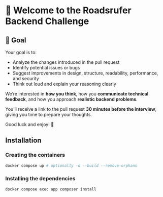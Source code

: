 # 👋 Welcome to the Roadsrufer Backend Challenge

## 🎯 Goal
Your goal is to:
- Analyze the changes introduced in the pull request
- Identify potential issues or bugs
- Suggest improvements in design, structure, readability, performance, and security
- Think out loud and explain your reasoning clearly

We’re interested in **how you think**, how you **communicate technical feedback**, and how you approach **realistic backend problems**.

You’ll receive a link to the pull request **30 minutes before the interview**, giving you time to prepare your thoughts.

Good luck and enjoy! 🚐

## Installation

### Creating the containers

```bash
docker compose up # optionally -d --build --remove-orphans
```

### Installing the dependencies

```bash
docker compose exec app composer install
```

